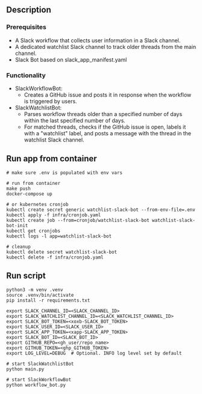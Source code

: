 
## Description

### Prerequisites
* A Slack workflow that collects user information in a Slack channel.
* A dedicated watchlist Slack channel to track older threads from the main channel.
* Slack Bot based on slack_app_manifest.yaml

### Functionality
* SlackWorkflowBot:
    - Creates a GitHub issue and posts it in response when the workflow is triggered by users.
* SlackWatchlistBot:
    - Parses workflow threads older than a specified number of days within the last specified number of days.
    - For matched threads, checks if the GitHub issue is open, labels it with a "watchlist" label, and posts a message with the thread in the watchlist Slack channel.


## Run app from container

```
# make sure .env is populated with env vars

# run from container
make push
docker-compose up

# or kubernetes cronjob
kubectl create secret generic watchlist-slack-bot --from-env-file=.env
kubectl apply -f infra/cronjob.yaml
kubectl create job --from=cronjob/watchlist-slack-bot watchlist-slack-bot-init
kubectl get cronjobs
kubectl logs -l app=watchlist-slack-bot

# cleanup
kubectl delete secret watchlist-slack-bot
kubectl delete -f infra/cronjob.yaml
```

## Run script

```
python3 -m venv .venv
source .venv/bin/activate
pip install -r requirements.txt

export SLACK_CHANNEL_ID=<SLACK_CHANNEL_ID>
export SLACK_WATCHLIST_CHANNEL_ID=<SLACK_WATCHLIST_CHANNEL_ID>
export SLACK_BOT_TOKEN=<xoxb-SLACK_BOT_TOKEN>
export SLACK_USER_ID=<SLACK_USER_ID>
export SLACK_APP_TOKEN=<xapp-SLACK_APP_TOKEN>
export SLACK_BOT_ID=<SLACK_BOT_ID>
export GITHUB_REPO=<gh_user/repo_name>
export GITHUB_TOKEN=<ghp_GITHUB_TOKEN>
export LOG_LEVEL=DEBUG  # Optional. INFO log level set by default

# start SlackWatchlistBot
python main.py

# start SlackWorkflowBot
python workflow_bot.py
```